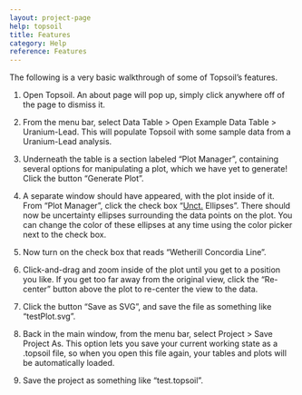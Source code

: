 ```yaml
---
layout: project-page
help: topsoil
title: Features
category: Help
reference: Features
---
```


The following is a very basic walkthrough of some of Topsoil’s features.

1.	Open Topsoil. An about page will pop up, simply click anywhere off of the page to dismiss it.

2.	From the menu bar, select Data Table > Open Example Data Table > Uranium-Lead. This will populate Topsoil with some sample data from a Uranium-Lead analysis.

3.	Underneath the table is a section labeled “Plot Manager”, containing several options for manipulating a plot, which we have yet to generate! Click the button “Generate Plot”.

4.	A separate window should have appeared, with the plot inside of it. From “Plot Manager”, click the check box “[Unct.](#unct) Ellipses”. There should now be uncertainty ellipses surrounding the data points on the plot. You can change the color of these ellipses at any time using the color picker next to the check box.

5.	Now turn on the check box that reads “Wetherill Concordia Line”.

6.	Click-and-drag and zoom inside of the plot until you get to a position you like. If you get too far away from the original view, click the “Re-center” button above the plot to re-center the view to the data.

7.	Click the button “Save as SVG”, and save the file as something like “testPlot.svg”.

8.	Back in the main window, from the menu bar, select Project > Save Project As. This option lets you save your current working state as a .topsoil file, so when you open this file again, your tables and plots will be automatically loaded.

9.	Save the project as something like “test.topsoil”.
